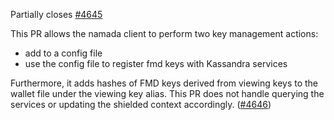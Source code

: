 Partially closes [#4645](https://github.com/anoma/namada/issues/4645)

This PR allows the namada client to perform two key management actions:
- add to a config file
- use the config file to register fmd keys with Kassandra services
  
Furthermore, it adds hashes of FMD keys derived from viewing keys to the wallet file under the viewing key alias. This PR does not handle querying the services or updating the shielded context accordingly.
([\#4646](https://github.com/anoma/namada/pull/4646))